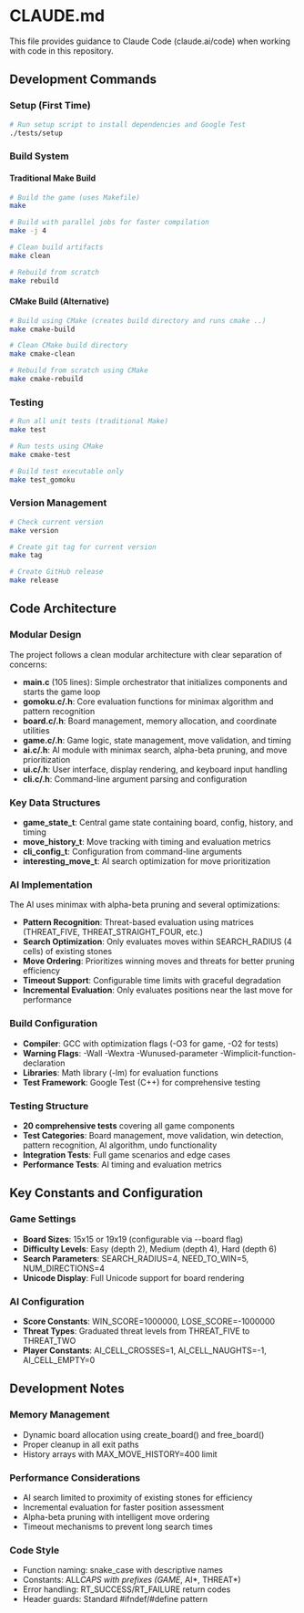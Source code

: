 # CLAUDE.md

This file provides guidance to Claude Code (claude.ai/code) when working with code in this repository.

## Development Commands

### Setup (First Time)

```bash
# Run setup script to install dependencies and Google Test
./tests/setup
```

### Build System

#### Traditional Make Build

```bash
# Build the game (uses Makefile)
make

# Build with parallel jobs for faster compilation
make -j 4

# Clean build artifacts
make clean

# Rebuild from scratch
make rebuild
```

#### CMake Build (Alternative)

```bash
# Build using CMake (creates build directory and runs cmake ..)
make cmake-build

# Clean CMake build directory
make cmake-clean

# Rebuild from scratch using CMake
make cmake-rebuild
```

### Testing

```bash
# Run all unit tests (traditional Make)
make test

# Run tests using CMake
make cmake-test

# Build test executable only
make test_gomoku
```

### Version Management

```bash
# Check current version
make version

# Create git tag for current version
make tag

# Create GitHub release
make release
```

## Code Architecture

### Modular Design

The project follows a clean modular architecture with clear separation of concerns:

- **main.c** (105 lines): Simple orchestrator that initializes components and starts the game loop
- **gomoku.c/.h**: Core evaluation functions for minimax algorithm and pattern recognition
- **board.c/.h**: Board management, memory allocation, and coordinate utilities
- **game.c/.h**: Game logic, state management, move validation, and timing
- **ai.c/.h**: AI module with minimax search, alpha-beta pruning, and move prioritization
- **ui.c/.h**: User interface, display rendering, and keyboard input handling
- **cli.c/.h**: Command-line argument parsing and configuration

### Key Data Structures

- **game_state_t**: Central game state containing board, config, history, and timing
- **move_history_t**: Move tracking with timing and evaluation metrics
- **cli_config_t**: Configuration from command-line arguments
- **interesting_move_t**: AI search optimization for move prioritization

### AI Implementation

The AI uses minimax with alpha-beta pruning and several optimizations:

- **Pattern Recognition**: Threat-based evaluation using matrices (THREAT_FIVE, THREAT_STRAIGHT_FOUR, etc.)
- **Search Optimization**: Only evaluates moves within SEARCH_RADIUS (4 cells) of existing stones
- **Move Ordering**: Prioritizes winning moves and threats for better pruning efficiency
- **Timeout Support**: Configurable time limits with graceful degradation
- **Incremental Evaluation**: Only evaluates positions near the last move for performance

### Build Configuration

- **Compiler**: GCC with optimization flags (-O3 for game, -O2 for tests)
- **Warning Flags**: -Wall -Wextra -Wunused-parameter -Wimplicit-function-declaration
- **Libraries**: Math library (-lm) for evaluation functions
- **Test Framework**: Google Test (C++) for comprehensive testing

### Testing Structure

- **20 comprehensive tests** covering all game components
- **Test Categories**: Board management, move validation, win detection, pattern recognition, AI algorithm, undo functionality
- **Integration Tests**: Full game scenarios and edge cases
- **Performance Tests**: AI timing and evaluation metrics

## Key Constants and Configuration

### Game Settings

- **Board Sizes**: 15x15 or 19x19 (configurable via --board flag)
- **Difficulty Levels**: Easy (depth 2), Medium (depth 4), Hard (depth 6)
- **Search Parameters**: SEARCH_RADIUS=4, NEED_TO_WIN=5, NUM_DIRECTIONS=4
- **Unicode Display**: Full Unicode support for board rendering

### AI Configuration

- **Score Constants**: WIN_SCORE=1000000, LOSE_SCORE=-1000000
- **Threat Types**: Graduated threat levels from THREAT_FIVE to THREAT_TWO
- **Player Constants**: AI_CELL_CROSSES=1, AI_CELL_NAUGHTS=-1, AI_CELL_EMPTY=0

## Development Notes

### Memory Management

- Dynamic board allocation using create_board() and free_board()
- Proper cleanup in all exit paths
- History arrays with MAX_MOVE_HISTORY=400 limit

### Performance Considerations

- AI search limited to proximity of existing stones for efficiency
- Incremental evaluation for faster position assessment
- Alpha-beta pruning with intelligent move ordering
- Timeout mechanisms to prevent long search times

### Code Style

- Function naming: snake_case with descriptive names
- Constants: ALL*CAPS with prefixes (GAME*, AI*, THREAT*)
- Error handling: RT_SUCCESS/RT_FAILURE return codes
- Header guards: Standard #ifndef/#define pattern
